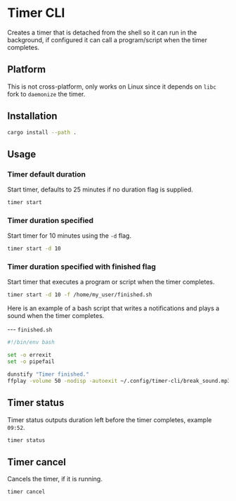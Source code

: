 # Timer CLI

Creates a timer that is detached from the shell so it can run in the background, if configured it can call a program/script when the timer completes.

## Platform

This is not cross-platform, only works on Linux since it depends on `libc` fork to `daemonize` the timer.

## Installation

```sh
cargo install --path .
```

## Usage

### Timer default duration

Start timer, defaults to 25 minutes if no duration flag is supplied.

```sh
timer start
```

### Timer duration specified

Start timer for 10 minutes using the `-d` flag.

```sh
timer start -d 10
```

### Timer duration specified with finished flag

Start timer that executes a program or script when the timer completes.

```sh
timer start -d 10 -f /home/my_user/finished.sh
```

Here is an example of a bash script that writes a notifications and plays a sound when the timer completes.

--- `finished.sh`
```bash
#!/bin/env bash

set -o errexit
set -o pipefail

dunstify "Timer finished."
ffplay -volume 50 -nodisp -autoexit ~/.config/timer-cli/break_sound.mp3
```

## Timer status

Timer status outputs duration left before the timer completes, example `09:52`.

```sh
timer status 
```

## Timer cancel

Cancels the timer, if it is running.

```sh
timer cancel
```
